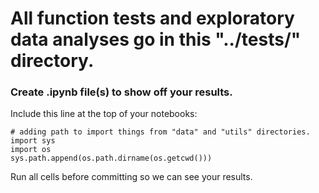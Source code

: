 # All function tests and exploratory data analyses go in this "../tests/" directory.

### Create .ipynb file(s) to show off your results.
Include this line at the top of your notebooks:
```
# adding path to import things from "data" and "utils" directories.
import sys
import os
sys.path.append(os.path.dirname(os.getcwd()))
```

Run all cells before committing so we can see your results.
